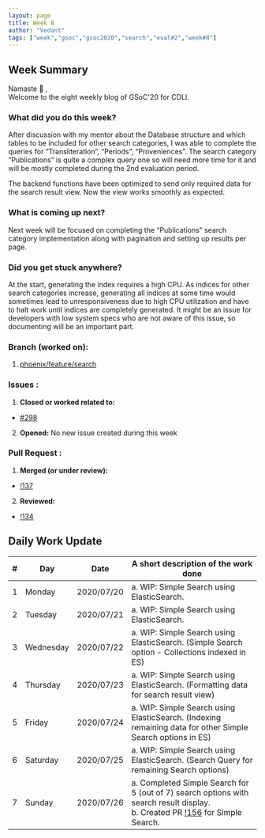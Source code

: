 ```yaml
---
layout: page
title: Week 8
author: "Vedant"
tags: ["week","gsoc","gsoc2020","search","eval#2","week#8"]
---
```


## Week Summary

Namaste 🙏 ,    
Welcome to the eight weekly blog of GSoC'20 for CDLI.  

### What did you do this week?

After discussion with my mentor about the Database structure and which tables to be included for other search categories, I was able to complete the queries for “Transliteration”, “Periods”, “Proveniences”. The search category “Publications” is quite a complex query one so will need more time for it and will be mostly completed during the 2nd evaluation period.

The backend functions have been optimized to send only required data for the search result view. Now the view works smoothly as expected.

### What is coming up next?

Next week will be focused on completing the “Publications” search category implementation along with pagination and setting up results per page. 

### Did you get stuck anywhere?

At the start, generating the index requires a high CPU. As indices for other search categories increase, generating all indices at some time would sometimes lead to unresponsiveness due to high CPU utilization and have to halt work until indices are completely generated. It might be an issue for developers with low system specs who are not aware of this issue, so documenting will be an important part.

### Branch (worked on): 
1. [phoenix/feature/search](https://gitlab.com/cdli/framework/-/tree/phoenix/feature/search)

### Issues : 
1. **Closed or worked related to:**
  - [#298](https://gitlab.com/cdli/framework/-/issues/298)
2. **Opened:** No new issue created during this week

### Pull Request : 
1. **Merged (or under review):**
  - [!137](https://gitlab.com/cdli/framework/-/merge_requests/137)
2. **Reviewed:**
  - [!134](https://gitlab.com/cdli/framework/-/merge_requests/134)


## Daily Work Update

|\#|Day|Date|A short description of the work done|  
|---	|---	|---	|---	|  
|1   	| Monday 	|   2020/07/20	|  a. WIP: Simple Search using ElasticSearch. 	|  
|2   	| Tuesday  	|   2020/07/21	|  a. WIP: Simple Search using ElasticSearch. 	|  
|3   	| Wednesday  	|  2020/07/22 	|  a. WIP: Simple Search using ElasticSearch. (Simple Search option - Collections indexed in ES) 	|  
|4   	| Thursday  	|   2020/07/23	|  a. WIP: Simple Search using ElasticSearch. (Formatting data for search result view) 	|  
|5   	| Friday  	|   2020/07/24	|  a. WIP: Simple Search using ElasticSearch. (Indexing remaining data for other Simple Search options in ES)	|  
|6   	| Saturday  	|   2020/07/25	|  a. WIP: Simple Search using ElasticSearch. (Search Query for remaining Search options) 	|  
|7   	| Sunday  	|   2020/07/26	| a. Completed Simple Search for 5 (out of 7) search options with search result display. <br> b. Created PR [!156](https://gitlab.com/cdli/framework/-/merge_requests/156) for Simple Search.	|  
